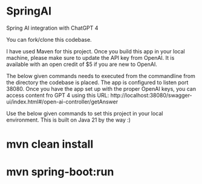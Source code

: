 # SpringAI
Spring AI integration with ChatGPT 4

You can fork/clone this codebase.

I have used Maven for this project. Once you build this app in your local machine, please make sure to update the API key from OpenAI. It is available with an open credit of $5 if you are new to OpenAI.

The below given commands needs to executed from the commandline from the directory the codebase is placed. The app is configured to listen port 38080. Once you have the app set up with the proper OpenAI keys, you can access content fro GPT 4 using this URL: http://localhost:38080/swagger-ui/index.html#/open-ai-controller/getAnswer

Use the below given commands to set this project in your local environment. This is built on Java 21 by the way :)
# mvn clean install
# mvn spring-boot:run
